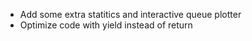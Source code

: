 - Add some extra statitics and interactive queue plotter
- Optimize code with yield instead of return